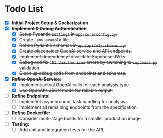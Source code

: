 # Todo List

-   [x] ~~**Initial Project Setup & Dockerization**~~
-   [x] ~~**Implement & Debug Authentication**~~
    -   [x] ~~Setup Pydantic `Settings` in `app/core/config.py`.~~
    -   [x] ~~Create `.env.example` file.~~
    -   [x] ~~Define Pydantic schemas in `app/api/v1/schemas.py`.~~
    -   [x] ~~Create placeholder OpenAI service and API endpoints.~~
    -   [x] ~~Implement dependency to validate Supabase JWTs.~~
    -   [x] ~~Debug and fix `401 Unauthorized` errors by switching to `supabase-py` validation.~~
    -   [x] ~~Clean up debug code from endpoints and schemas.~~
-   [x] ~~**Refine OpenAI Service:**~~
    -   [x] ~~Implement actual OpenAI calls for each analysis type.~~
    -   [x] ~~Use OpenAI's JSON mode for reliable output.~~
-   [ ] **Refine Endpoints:**
    -   [ ] Implement asynchronous task handling for analysis.
    -   [ ] Implement all remaining endpoints from the specification.
-   [ ] **Refine Dockerfile:**
    -   [ ] Consider multi-stage builds for a smaller production image.
-   [ ] **Testing:**
    -   [ ] Add unit and integration tests for the API. 